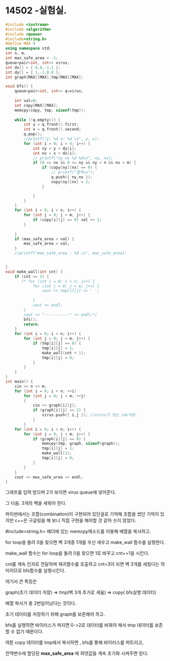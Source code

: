 # 14502 -실험실.

```c++
#include <iostream>
#include <algorithm>
#include <queue>
#include<string.h>
#define MAX 9
using namespace std;
int n, m;
int max_safe_area = -1;
queue<pair<int, int>> virus;
int dx[] = { 0,0,-1,1 };
int dy[] = { 1,-1,0,0 };
int graph[MAX][MAX],tmp[MAX][MAX];

void bfs() {
    queue<pair<int, int>> q=virus;
   
    int val=0;
    int copy[MAX][MAX];
    memcpy(copy, tmp, sizeof(tmp));
  
    while (!q.empty()) {
        int y = q.front().first;
        int x = q.front().second;
        q.pop();
        //printf("y: %d x: %d \n", y, x);
        for (int i = 0; i < 4; i++) {
            int ny = y + dy[i];
            int nx = x + dx[i];
            // printf("ny nx %d %d\n", ny, nx);
            if (0 <= nx && 0 <= ny && ny < n && nx < m) {
                if (copy[ny][nx] == 0) {
                    // printf("합격\n");
                    q.push({ ny,nx });
                    copy[ny][nx] = 2;
                }

            }
        }
    }
    for (int i = 0; i < n; i++) {
        for (int j = 0; j < m; j++) {
            if (copy[i][j] == 0) val += 1;
        }
      
    }
    if (max_safe_area < val) {
        max_safe_area = val;
    }
    //printf("max_safe_area : %d \n", max_safe_area);


}
void make_wall(int cnt) {
    if (cnt == 3) {
       /* for (int i = 0; i < n; i++) {
            for (int j = 0; j < m; j++) {
                cout << tmp[i][j] << ' ';
                
            }
            cout << endl;
        }
        cout << "-----------" << endl;*/
        bfs();
        return;
    }
    for (int i = 0; i < n; i++) {
        for (int j = 0; j < m; j++) {
            if (tmp[i][j] == 0) {
                tmp[i][j] = 1;
                make_wall(cnt + 1);
                tmp[i][j] = 0;
            }
        }
    }
}
int main() {
    cin >> n >> m;
    for (int i = 0; i < n; ++i)
        for (int j = 0; j < m; ++j)
        {
            cin >> graph[i][j];
            if (graph[i][j] == 2) {
                virus.push({ i,j }); //virus가 있는 idx저장.
            }
        }
    for (int i = 0; i < n; i++) {
        for (int j = 0; j < m; j++) {
            if (graph[i][j] == 0) {
                memcpy(tmp, graph, sizeof(graph));
                tmp[i][j] = 1;
                make_wall(1);
                tmp[i][j] = 0;
            }
        }
    }
    cout << max_safe_area << endl;
}
```

그래프를 입력 받으며 2가 보이면 virus queue에 넣어준다. 

그 다음. 3개의 벽을 세워야 한다. 

파이썬에서는 조합(combination)이 구현되어 있던걸로 기억해 조합을 썼던 기억이 있지만 c++은 구글링을 해 보니 직접 구현을  해야할 것 같아 쓰지 않았다.

#include<string.h> 헤더에 있는 memcpy메소드를 이용해 배열을 복사하고.

for loop을 돌려 0을 찾으면 벽 3개중 1개를 우선 세우고 make_wall 함수를 실행한다.

make_wall 함수는 for loop을 돌려 0을 찾으면 1로 바꾸고 cnt+=1을 시킨다.

cnt를 계속 인자로 전달하며 재귀함수를 호출하고 cnt=3이 되면 벽 3개를 세웠다는 의미이므로 bfs함수를 실행시킨다.

여기서 큰 특징은 

graph(초기 데이터 저장) => tmp(벽 3개 추가로 세움) => copy( bfs실행 데이터)

배열 복사가 총 2번일어났다는 것이다. 

초기 데이터를 저장하기 위해 graph를 보존해야 하고.

bfs를 실행하면 바이러스가 퍼지면 0->2로 데이터를 바꿔야 해서 tmp 데이터를 보존할 수 없기 때문이다. 

여튼 copy 데이터를 tmp에서 복사하면 , bfs를 통해 바이러스를 퍼트리고, 

전역변수에 할당된  **max_safe_area** 에 최댓값을 계속 초기화 시켜주면 된다. 
